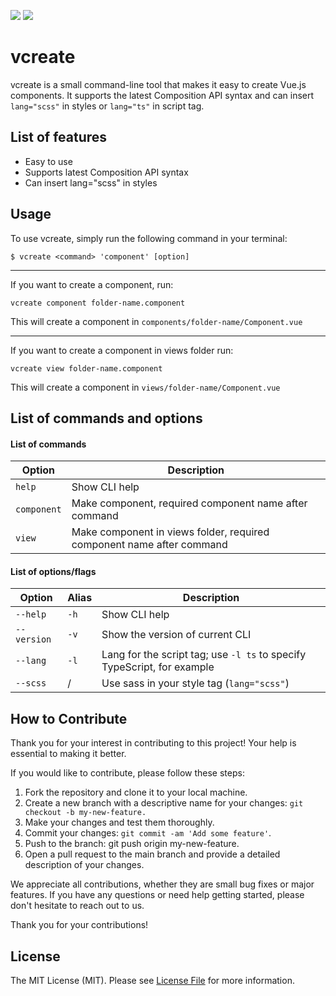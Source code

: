 ![](https://badgen.net/badge/Version/0.0.1/f2a) ![](https://badgen.net/badge/Open-Source/FREE/red)
# vcreate
vcreate is a small command-line tool that makes it easy to create Vue.js components. It supports the latest Composition API syntax and can insert `lang="scss"` in styles or `lang="ts"` in script tag.

## List of features
- Easy to use
- Supports latest Composition API syntax
- Can insert lang="scss" in styles

## Usage

To use vcreate, simply run the following command in your terminal:
```
$ vcreate <command> 'component' [option]
```
---
If you want to create a component, run:
```
vcreate component folder-name.component
```
This will create a component in `components/folder-name/Component.vue`

---
If you want to create a component in views folder run:
```
vcreate view folder-name.component
```
This will create a component in `views/folder-name/Component.vue`


## List of commands and options

#### List of commands
| Option     | Description                                                           |
| ---------- | --------------------------------------------------------------------- |
| `help`     | Show CLI help                                                         |
| `component`| Make component, required component name after command                 |
| `view`     | Make component in views folder, required component name after command |

#### List of options/flags
| Option     | Alias  | Description                                                             |
| ---------- | ------ | ----------------------------------------------------------------------- |
| `--help`   | `-h`   | Show CLI help                                                           |
| `--version`| `-v`   | Show the version of current CLI                                         |
| `--lang`   | `-l`   | Lang for the script tag; use `-l ts` to specify TypeScript, for example |
| `--scss`   |   /    | Use sass in your style tag (`lang="scss"`)                              |


## How to Contribute
Thank you for your interest in contributing to this project! Your help is essential to making it better.

If you would like to contribute, please follow these steps:

1. Fork the repository and clone it to your local machine.
2. Create a new branch with a descriptive name for your changes: `git checkout -b my-new-feature.`
3. Make your changes and test them thoroughly.
4. Commit your changes: `git commit -am 'Add some feature'`.
5. Push to the branch: git push origin my-new-feature.
6. Open a pull request to the main branch and provide a detailed description of your changes.

We appreciate all contributions, whether they are small bug fixes or major features. If you have any questions or need help getting started, please don't hesitate to reach out to us.

Thank you for your contributions!

## License
The MIT License (MIT). Please see [License File](LICENSE.md) for more information.